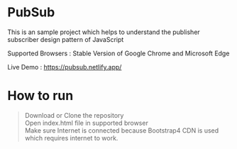 # PubSub
This is an sample project which helps to understand the publisher subscriber design pattern of JavaScript

Supported Browsers : Stable Version of Google Chrome and Microsoft Edge

Live Demo : https://pubsub.netlify.app/

# How to run
> Download or Clone the repository  
> Open index.html file in supported browser  
> Make sure Internet is connected because Bootstrap4 CDN is used which requires internet to work.  

